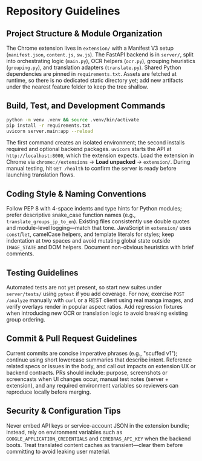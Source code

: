 # Repository Guidelines

## Project Structure & Module Organization
The Chrome extension lives in `extension/` with a Manifest V3 setup (`manifest.json`, `content.js`, `sw.js`). The FastAPI backend is in `server/`, split into orchestrating logic (`main.py`), OCR helpers (`ocr.py`), grouping heuristics (`grouping.py`), and translation adapters (`translate.py`). Shared Python dependencies are pinned in `requirements.txt`. Assets are fetched at runtime, so there is no dedicated static directory yet; add new artifacts under the nearest feature folder to keep the tree shallow.

## Build, Test, and Development Commands
```bash
python -m venv .venv && source .venv/bin/activate
pip install -r requirements.txt
uvicorn server.main:app --reload
```
The first command creates an isolated environment; the second installs required and optional backend packages. `uvicorn` starts the API at `http://localhost:8000`, which the extension expects. Load the extension in Chrome via `chrome://extensions` → **Load unpacked** → `extension/`. During manual testing, hit `GET /health` to confirm the server is ready before launching translation flows.

## Coding Style & Naming Conventions
Follow PEP 8 with 4-space indents and type hints for Python modules; prefer descriptive snake_case function names (e.g., `translate_groups_jp_to_en`). Existing files consistently use double quotes and module-level logging—match that tone. JavaScript in `extension/` uses `const`/`let`, camelCase helpers, and template literals for styles; keep indentation at two spaces and avoid mutating global state outside `IMAGE_STATE` and DOM helpers. Document non-obvious heuristics with brief comments.

## Testing Guidelines
Automated tests are not yet present, so start new suites under `server/tests/` using `pytest` if you add coverage. For now, exercise `POST /analyze` manually with `curl` or a REST client using real manga images, and verify overlays render in popular aspect ratios. Add regression fixtures when introducing new OCR or translation logic to avoid breaking existing group ordering.

## Commit & Pull Request Guidelines
Current commits are concise imperative phrases (e.g., "scuffed v1"); continue using short lowercase summaries that describe intent. Reference related specs or issues in the body, and call out impacts on extension UX or backend contracts. PRs should include: purpose, screenshots or screencasts when UI changes occur, manual test notes (server + extension), and any required environment variables so reviewers can reproduce locally before merging.

## Security & Configuration Tips
Never embed API keys or service-account JSON in the extension bundle; instead, rely on environment variables such as `GOOGLE_APPLICATION_CREDENTIALS` and `CEREBRAS_API_KEY` when the backend boots. Treat translated content caches as transient—clear them before committing to avoid leaking user material.
